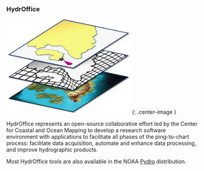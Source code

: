 ### HydrOffice

![logo](resources/hydroffice.png){: .center-image }

HydrOffice represents an open-source collaborative effort led by the Center for Coastal and 
Ocean Mapping to develop a research software environment with applications to facilitate 
all phases of the ping-to-chart process: facilitate data acquisition, automate and enhance 
data processing, and improve hydrographic products.

Most HydrOffice tools are also available in the NOAA [Pydro](pydro.md) distribution.
